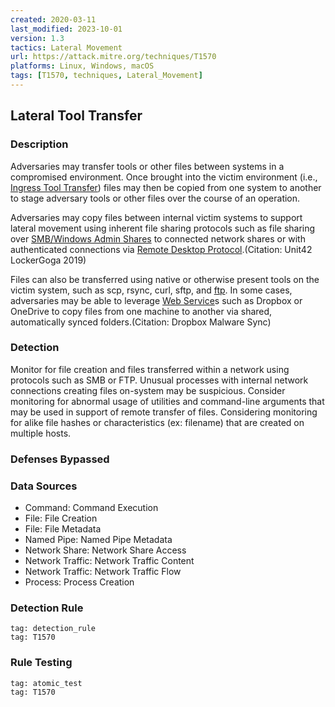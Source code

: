 ```yaml
---
created: 2020-03-11
last_modified: 2023-10-01
version: 1.3
tactics: Lateral Movement
url: https://attack.mitre.org/techniques/T1570
platforms: Linux, Windows, macOS
tags: [T1570, techniques, Lateral_Movement]
---
```


## Lateral Tool Transfer

### Description

Adversaries may transfer tools or other files between systems in a compromised environment. Once brought into the victim environment (i.e., [Ingress Tool Transfer](https://attack.mitre.org/techniques/T1105)) files may then be copied from one system to another to stage adversary tools or other files over the course of an operation.

Adversaries may copy files between internal victim systems to support lateral movement using inherent file sharing protocols such as file sharing over [SMB/Windows Admin Shares](https://attack.mitre.org/techniques/T1021/002) to connected network shares or with authenticated connections via [Remote Desktop Protocol](https://attack.mitre.org/techniques/T1021/001).(Citation: Unit42 LockerGoga 2019)

Files can also be transferred using native or otherwise present tools on the victim system, such as scp, rsync, curl, sftp, and [ftp](https://attack.mitre.org/software/S0095). In some cases, adversaries may be able to leverage [Web Service](https://attack.mitre.org/techniques/T1102)s such as Dropbox or OneDrive to copy files from one machine to another via shared, automatically synced folders.(Citation: Dropbox Malware Sync)

### Detection

Monitor for file creation and files transferred within a network using protocols such as SMB or FTP. Unusual processes with internal network connections creating files on-system may be suspicious. Consider monitoring for abnormal usage of utilities and command-line arguments that may be used in support of remote transfer of files. Considering monitoring for alike file hashes or characteristics (ex: filename) that are created on multiple hosts.

### Defenses Bypassed



### Data Sources

  - Command: Command Execution
  -  File: File Creation
  -  File: File Metadata
  -  Named Pipe: Named Pipe Metadata
  -  Network Share: Network Share Access
  -  Network Traffic: Network Traffic Content
  -  Network Traffic: Network Traffic Flow
  -  Process: Process Creation
### Detection Rule

```query
tag: detection_rule
tag: T1570
```

### Rule Testing

```query
tag: atomic_test
tag: T1570
```
